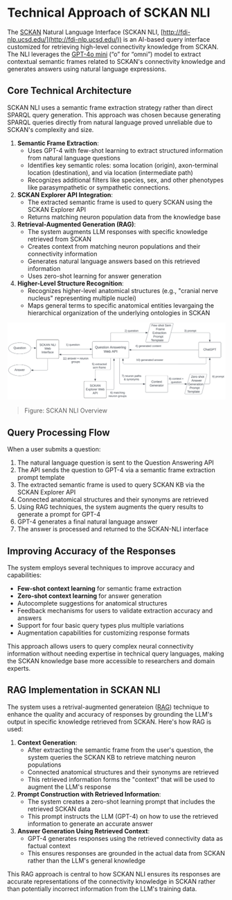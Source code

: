 # Technical Approach of SCKAN NLI

The [SCKAN](https://sparc.science/tools-and-resources/6eg3VpJbwQR4B84CjrvmyD) Natural Language Interface (SCKAN NLI, [http://fdi-nlp.ucsd.edu/](http://fdi-nlp.ucsd.edu/)) is an AI-based query interface customized for retrieving high-level connectivity knowledge from SCKAN. The NLI leverages the [GPT-4o mini](https://platform.openai.com/docs/models/gpt-4o-mini) (“o” for “omni”) model to extract contextual semantic frames related to SCKAN's connectivity knowledge and generates answers using natural language expressions.

## Core Technical Architecture

SCKAN NLI uses a semantic frame extraction strategy rather than direct SPARQL query generation. This approach was chosen because generating SPARQL queries directly from natural language proved unreliable due to SCKAN's complexity and size.

1. **Semantic Frame Extraction**:
   - Uses GPT-4 with few-shot learning to extract structured information from natural language questions
   - Identifies key semantic roles: soma location (origin), axon-terminal location (destination), and via location (intermediate path)
   - Recognizes additional filters like species, sex, and other phenotypes like parasympathetic or sympathetic connections.
2. **SCKAN Explorer API Integration**:
   - The extracted semantic frame is used to query SCKAN using the SCKAN Explorer API
   - Returns matching neuron population data from the knowledge base
3. **Retrieval-Augmented Generation (RAG)**:
   - The system augments LLM responses with specific knowledge retrieved from SCKAN
   - Creates context from matching neuron populations and their connectivity information
   - Generates natural language answers based on this retrieved information
   - Uses zero-shot learning for answer generation
4. **Higher-Level Structure Recognition**:
   - Recognizes higher-level anatomical structures (e.g., "cranial nerve nucleus" representing multiple nuclei)
   - Maps general terms to specific anatomical entities levargaing the hierarchical organization of the underlying ontologies in SCKAN

![1745315160420](image/technical-overview/1745315160420.png)

> Figure: SCKAN NLI Overview

## Query Processing Flow

When a user submits a question:

1. The natural language question is sent to the Question Answering API
2. The API sends the question to GPT-4 via a semantic frame extraction prompt template
3. The extracted semantic frame is used to query SCKAN KB via the SCKAN Explorer API
4. Connected anatomical structures and their synonyms are retrieved
5. Using RAG techniques, the system augments the query results to generate a prompt for GPT-4
6. GPT-4 generates a final natural language answer
7. The answer is processed and returned to the SCKAN-NLI interface

## Improving Accuracy of the Responses

The system employs several techniques to improve accuracy and capabilities:

- **Few-shot context learning** for semantic frame extraction
- **Zero-shot context learning** for answer generation
- Autocomplete suggestions for anatomical structures
- Feedback mechanisms for users to validate extraction accuracy and answers
- Support for four basic query types plus multiple variations
- Augmentation capabilities for customizing response formats

This approach allows users to query complex neural connectivity information without needing expertise in technical query languages, making the SCKAN knowledge base more accessible to researchers and domain experts.

## RAG Implementation in SCKAN NLI

The system uses a retrival-augmented generateion ([RAG](https://en.wikipedia.org/wiki/Retrieval-augmented_generation)) technique to enhance the quality and accuracy of responses by grounding the LLM's output in specific knowledge retrieved from SCKAN. Here's how RAG is used:

1. **Context Generation**:
   - After extracting the semantic frame from the user's question, the system queries the SCKAN KB to retrieve matching neuron populations
   - Connected anatomical structures and their synonyms are retrieved
   - This retrieved information forms the "context" that will be used to augment the LLM's response
2. **Prompt Construction with Retrieved Information**:
   - The system creates a zero-shot learning prompt that includes the retrieved SCKAN data
   - This prompt instructs the LLM (GPT-4) on how to use the retrieved information to generate an accurate answer
3. **Answer Generation Using Retrieved Context**:
   - GPT-4 generates responses using the retrieved connectivity data as factual context
   - This ensures responses are grounded in the actual data from SCKAN rather than the LLM's general knowledge

This RAG approach is central to how SCKAN NLI ensures its responses are accurate representations of the connectivity knowledge in SCKAN rather than potentially incorrect information from the LLM's training data.

